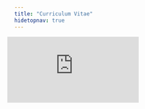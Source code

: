 ```yaml
---
title: "Curriculum Vitae"
hidetopnav: true
---
```


<style type="text/css">
body > * {
    margin-left: 3rem;
}

#content {
    width: 38rem;
    padding-bottom: 4rem;
}

iframe {
    margin-left: -1rem;
}
</style>
<iframe src="https://danielroelfs.github.io/cv" onload="this.width=&#39;100%&#39;;this.height=screen.height*0.6;" frameBorder="0"></iframe>
